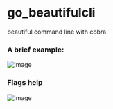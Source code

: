 # go_beautifulcli
beautiful command line with cobra

### A brief example:

![image](https://github.com/PyMarcus/go_beautifulcli/assets/88283829/63f65299-1a45-46cd-8675-f87e5c0ab454)

### Flags help

![image](https://github.com/PyMarcus/go_beautifulcli/assets/88283829/cd228934-0518-421e-ba80-38e15949d93e)

